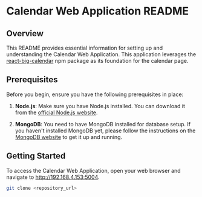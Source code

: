 # Calendar Web Application README

## Overview

This README provides essential information for setting up and understanding the Calendar Web Application. This application leverages the [react-big-calendar](https://www.npmjs.com/package/react-big-calendar) npm package as its foundation for the calendar page.

## Prerequisites

Before you begin, ensure you have the following prerequisites in place:

1. **Node.js**: Make sure you have Node.js installed. You can download it from the [official Node.js website](https://nodejs.org/).

2. **MongoDB**: You need to have MongoDB installed for database setup. If you haven't installed MongoDB yet, please follow the instructions on the [MongoDB website](https://www.mongodb.com/) to get it up and running.

 


## Getting Started

To access the Calendar Web Application, open your web browser and navigate to http://192.168.4.153:5004.



   ```bash
   git clone <repository_url>



